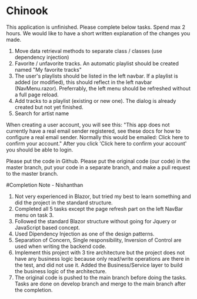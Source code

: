 # Chinook

This application is unfinished. Please complete below tasks. Spend max 2 hours.
We would like to have a short written explanation of the changes you made.

1. Move data retrieval methods to separate class / classes (use dependency injection)
2. Favorite / unfavorite tracks. An automatic playlist should be created named "My favorite tracks"
3. The user's playlists should be listed in the left navbar. If a playlist is added (or modified), this should reflect in the left navbar (NavMenu.razor). Preferrably, the left menu should be refreshed without a full page reload.
4. Add tracks to a playlist (existing or new one). The dialog is already created but not yet finished.
5. Search for artist name

When creating a user account, you will see this:
"This app does not currently have a real email sender registered, see these docs for how to configure a real email sender. Normally this would be emailed: Click here to confirm your account."
After you click 'Click here to confirm your account' you should be able to login.

Please put the code in Github. Please put the original code (our code) in the master branch, put your code in a separate branch, and make a pull request to the master branch.


#Completion Note - Nishanthan
1. Not very experienced in Blazor, but tried my best to learn something and did the project in the standard structure.
2. Completed all 5 tasks except the page refresh part on the left NavBar menu on task 3.
3. Followed the standard Blazor structure without going for Jquery or JavaScript based concept.
4. Used Dipendency Injection as one of the design patterns.
5. Separation of Concern, Single responsibility, Inversion of Control are used when writing the backend code.
6. Implement this project with 3 tire architecture but the project does not have any business logic because only read/write operations are there in the test, and did not use it. Added the Business/Service layer to build the business logic of the architecture.
7. The original code is pushed to the main branch before doing the tasks. Tasks are done on develop branch and merge to the main branch after the completion.